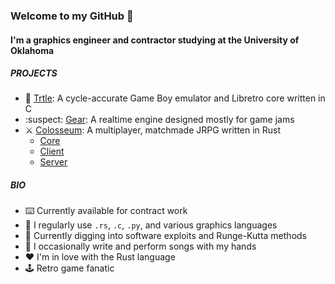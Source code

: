 ### Welcome to my GitHub 👋

#### I'm a graphics engineer and contractor studying at the University of Oklahoma

##### PROJECTS

- 🐢 [Trtle](https://github.com/Saltyparts/trtle): A cycle-accurate Game Boy emulator and Libretro core written in C
- :suspect: [Gear](https://github.com/Saltyparts/gear): A realtime engine designed mostly for game jams
- ⚔️ [Colosseum](https://github.com/colosseum-game): A multiplayer, matchmade JRPG written in Rust
  - [Core](https://github.com/colosseum-game/colosseum-core)
  - [Client](https://github.com/colosseum-game/colosseum-client)
  - [Server](https://github.com/colosseum-game/colosseum-server)

##### BIO

- ⌨️ Currently available for contract work
- 🧰 I regularly use `.rs`, `.c`, `.py`, and various graphics languages
- 🌱 Currently digging into software exploits and Runge-Kutta methods
- 🎹 I occasionally write and perform songs with my hands
- ❤️ I'm in love with the Rust language
- 🕹️ Retro game fanatic
